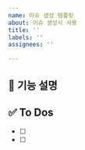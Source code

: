```yaml
---
name: 이슈 생성 템플릿
about: 이슈 생성시 사용
title: ''
labels: ''
assignees: ''

---
```


## 🌱 기능 설명

## ✅ To Dos

- [ ]
- [ ]
